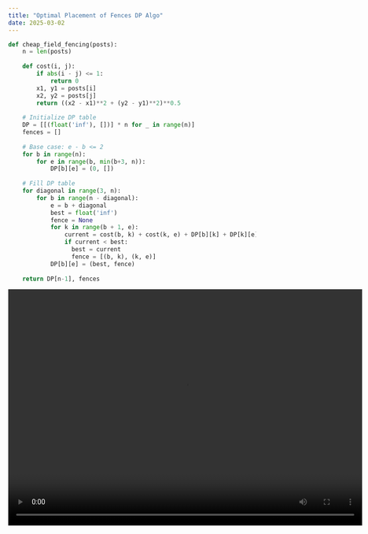 ```yaml
---
title: "Optimal Placement of Fences DP Algo"
date: 2025-03-02
---
```


```py
def cheap_field_fencing(posts):
    n = len(posts)
    
    def cost(i, j):
        if abs(i - j) <= 1:
            return 0
        x1, y1 = posts[i]
        x2, y2 = posts[j]
        return ((x2 - x1)**2 + (y2 - y1)**2)**0.5
    
    # Initialize DP table
    DP = [[(float('inf'), [])] * n for _ in range(n)]
    fences = []
    
    # Base case: e - b <= 2
    for b in range(n):
        for e in range(b, min(b+3, n)):
            DP[b][e] = (0, [])
    
    # Fill DP table
    for diagonal in range(3, n):
        for b in range(n - diagonal):
            e = b + diagonal
            best = float('inf')
            fence = None
            for k in range(b + 1, e):
                current = cost(b, k) + cost(k, e) + DP[b][k] + DP[k][e]
                if current < best:
                  best = current
                  fence = [(b, k), (k, e)]
            DP[b][e] = (best, fence)
  
    return DP[n-1], fences

```

<video width="720" height="480" controls>
  <source src="/assets/videos/fence_animation.mp4" type="video/mp4">
  Your browser does not support the video tag.
</video>


